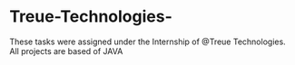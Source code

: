 # Treue-Technologies-
These tasks were assigned under the Internship of @Treue Technologies.
All projects are based of JAVA
